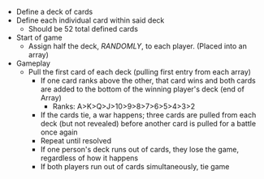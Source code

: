 - Define a deck of cards
- Define each individual card within said deck
  - Should be 52 total defined cards
- Start of game
  - Assign half the deck, *RANDOMLY*, to each player. (Placed into an array)
- Gameplay
  - Pull the first card of each deck (pulling first entry from each array)
    - If one card ranks above the other, that card wins and both cards are added to the bottom of the winning player's deck (end of Array)
      - Ranks: A>K>Q>J>10>9>8>7>6>5>4>3>2
    - If the cards tie, a war happens; three cards are pulled from each deck (but not revealed) before another card is pulled for a battle once again
    - Repeat until resolved
    - If one person's deck runs out of cards, they lose the game, regardless of how it happens
    - If both players run out of cards simultaneously, tie game
